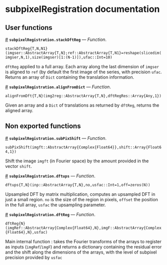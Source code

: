 
<a id='subpixelRegistration-documentation-1'></a>

# subpixelRegistration documentation


<a id='User-functions-1'></a>

## User functions

<a id='subpixelRegistration.stackDftReg' href='#subpixelRegistration.stackDftReg'>#</a>
**`subpixelRegistration.stackDftReg`** &mdash; *Function*.



`stackDftReg{T,N,N1}(imgser::AbstractArray{T,N};ref::AbstractArray{T,N1}=reshape(slicedim(imgser,N,1),size(imgser)[1:(N-1)]),ufac::Int=10)`

`dftReg` applied to a full array. Each array along the last dimension of `imgser` is aligned to `ref` (by default the first image of the series, with precision `ufac`. Returns an array of `Dict` containing the translation information.

<a id='subpixelRegistration.alignFromDict' href='#subpixelRegistration.alignFromDict'>#</a>
**`subpixelRegistration.alignFromDict`** &mdash; *Function*.



`alignFromDft{T,N}(img2reg::AbstractArray{T,N},dftRegRes::Array{Any,1})`

Given an array and a `Dict` of translations as returned by `dftReg`, returns the aligned array.


<a id='Non-exported-functions-1'></a>

## Non exported functions

<a id='subpixelRegistration.subPixShift' href='#subpixelRegistration.subPixShift'>#</a>
**`subpixelRegistration.subPixShift`** &mdash; *Function*.



`subPixShift(imgft::AbstractArray{Complex{Float64}},shift::Array{Float64,1})`

Shift the image `imgft` (in Fourier space) by the amount provided in the vector `shift`.

<a id='subpixelRegistration.dftups' href='#subpixelRegistration.dftups'>#</a>
**`subpixelRegistration.dftups`** &mdash; *Function*.



`dftups{T,N}(inp::AbstractArray{T,N},no,usfac::Int=1,off=zeros(N))`

Upsampled DFT by matrix multiplication, computes an upsampled DFT in just a small region. `no` is the size of the region in pixels, `offset` the position in the full array, `usfac` the upsampling parameter.

<a id='subpixelRegistration.dftReg' href='#subpixelRegistration.dftReg'>#</a>
**`subpixelRegistration.dftReg`** &mdash; *Function*.



`dftReg{N}(imgRef::AbstractArray{Complex{Float64},N},imgF::AbstractArray{Complex{Float64},N},usfac)`

Main internal function : takes the Fourier transforms of the arrays to register as inputs (`imgRef`/`imgF`) and returns a dictionary containing the residual error and the shift along the dimensions of the arrays, with the level of subpixel precision provided by `usfac`

